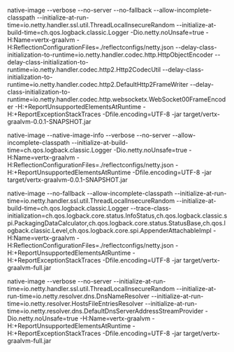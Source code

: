 native-image --verbose --no-server --no-fallback --allow-incomplete-classpath --initialize-at-run-time=io.netty.handler.ssl.util.ThreadLocalInsecureRandom --initialize-at-build-time=ch.qos.logback.classic.Logger -Dio.netty.noUnsafe=true -H:Name=vertx-graalvm -H:ReflectionConfigurationFiles=./reflectconfigs/netty.json --delay-class-initialization-to-runtime=io.netty.handler.codec.http.HttpObjectEncoder --delay-class-initialization-to-runtime=io.netty.handler.codec.http2.Http2CodecUtil --delay-class-initialization-to-runtime=io.netty.handler.codec.http2.DefaultHttp2FrameWriter --delay-class-initialization-to-runtime=io.netty.handler.codec.http.websocketx.WebSocket00FrameEncoder -H:+ReportUnsupportedElementsAtRuntime -H:+ReportExceptionStackTraces -Dfile.encoding=UTF-8 -jar target/vertx-graalvm-0.0.1-SNAPSHOT.jar

native-image --native-image-info --verbose --no-server --allow-incomplete-classpath --initialize-at-build-time=ch.qos.logback.classic.Logger -Dio.netty.noUnsafe=true -H:Name=vertx-graalvm -H:ReflectionConfigurationFiles=./reflectconfigs/netty.json -H:+ReportUnsupportedElementsAtRuntime -Dfile.encoding=UTF-8 -jar target/vertx-graalvm-0.0.1-SNAPSHOT.jar

native-image --no-fallback --allow-incomplete-classpath --initialize-at-run-time=io.netty.handler.ssl.util.ThreadLocalInsecureRandom --initialize-at-build-time=ch.qos.logback.classic.Logger --trace-class-initialization=ch.qos.logback.core.status.InfoStatus,ch.qos.logback.classic.spi.PackagingDataCalculator,ch.qos.logback.core.status.StatusBase,ch.qos.logback.classic.Level,ch.qos.logback.core.spi.AppenderAttachableImpl  -H:Name=vertx-graalvm -H:ReflectionConfigurationFiles=./reflectconfigs/netty.json -H:+ReportUnsupportedElementsAtRuntime -H:+ReportExceptionStackTraces -Dfile.encoding=UTF-8 -jar target/vertx-graalvm-full.jar

native-image --verbose --no-server --initialize-at-run-time=io.netty.handler.ssl.util.ThreadLocalInsecureRandom --initialize-at-run-time=io.netty.resolver.dns.DnsNameResolver --initialize-at-run-time=io.netty.resolver.HostsFileEntriesResolver --initialize-at-run-time=io.netty.resolver.dns.DefaultDnsServerAddressStreamProvider -Dio.netty.noUnsafe=true -H:Name=vertx-graalvm -H:+ReportUnsupportedElementsAtRuntime -H:+ReportExceptionStackTraces -Dfile.encoding=UTF-8 -jar target/vertx-graalvm-full.jar